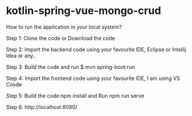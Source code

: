 # kotlin-spring-vue-mongo-crud

How to run the application in your local system?

Step 1: Clone the code or Download the code

Step 2: Import the backend code using your favourite IDE, Eclipse or Intellij Idea or any..

Step 3: Build the code and run $ mvn spring-boot:run

Step 4: Import the frontend code using your favourite IDE, I am using VS Cosde

Step 5: Build the code:npm install and Run npm run serve

Step 6: http://localhost:8080/ 
